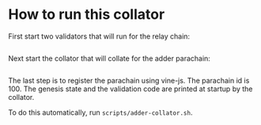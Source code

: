 # How to run this collator

First start two validators that will run for the relay chain:

```sh

```

Next start the collator that will collate for the adder parachain:

```sh

```

The last step is to register the parachain using vine-js. The parachain id is
100. The genesis state and the validation code are printed at startup by the collator.

To do this automatically, run `scripts/adder-collator.sh`.
